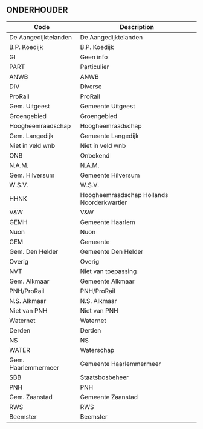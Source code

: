 ## ONDERHOUDER				
				
|	Code	|	Description	|
|	---	|	---	|
|	De Aangedijktelanden	|	De Aangedijktelanden	|
|	B.P. Koedijk	|	B.P. Koedijk	|
|	GI	|	Geen info	|
|	PART	|	Particulier	|
|	ANWB	|	ANWB	|
|	DIV	|	Diverse	|
|	ProRail	|	ProRail	|
|	Gem. Uitgeest	|	Gemeente Uitgeest	|
|	Groengebied	|	Groengebied	|
|	Hoogheemraadschap	|	Hoogheemraadschap	|
|	Gem. Langedijk	|	Gemeente Langedijk	|
|	Niet in veld wnb	|	Niet in veld wnb	|
|	ONB	|	Onbekend	|
|	N.A.M.	|	N.A.M.	|
|	Gem. Hilversum	|	Gemeente Hilversum	|
|	W.S.V.	|	W.S.V.	|
|	HHNK	|	Hoogheemraadschap Hollands Noorderkwartier	|
|	V&W	|	V&W	|
|	GEMH	|	Gemeente Haarlem	|
|	Nuon	|	Nuon	|
|	GEM	|	Gemeente	|
|	Gem. Den Helder	|	Gemeente Den Helder	|
|	Overig	|	Overig	|
|	NVT	|	Niet van toepassing	|
|	Gem. Alkmaar	|	Gemeente Alkmaar	|
|	PNH/ProRail	|	PNH/ProRail	|
|	N.S. Alkmaar	|	N.S. Alkmaar	|
|	Niet van PNH	|	Niet van PNH	|
|	Waternet	|	Waternet	|
|	Derden	|	Derden	|
|	NS	|	NS	|
|	WATER	|	Waterschap	|
|	Gem. Haarlemmermeer	|	Gemeente Haarlemmermeer	|
|	SBB	|	Staatsbosbeheer	|
|	PNH	|	PNH	|
|	Gem. Zaanstad	|	Gemeente Zaanstad	|
|	RWS	|	RWS	|
|	Beemster	|	Beemster	|
